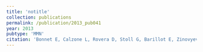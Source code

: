 ```yaml
---
title: 'notitle'
collection: publications
permalink: /publication/2013_pub041
year: 2013
pubtype: 'MMN'
citation: 'Bonnet E, Calzone L, Rovera D, Stoll G, Barillot E, Zinovyev A. BiNoM 2.0, a Cytoscape plugin for accessing and analyzing pathways using standard systems biology formats. 2013. <i>BMC Syst Biol.</i>  <b>7</b>(1):18.'
---
```

